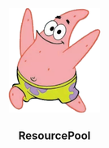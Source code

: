 

<p align="center">
  <a href="https://github.com/NidhoggDJoking" target="_blank">
    <img width="180" src="https://github.com/NidhoggDJoking/VueCli/blob/master/src/image/Logo/Resource.png" alt="logo">
  </a>
</p>

<h2 align="center"> ResourcePool </h2>


